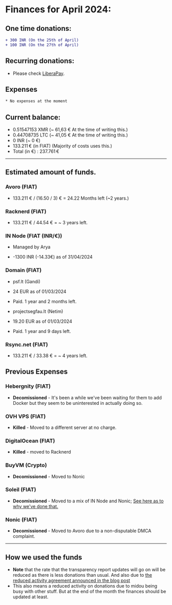 # Finances for April 2024:

## One time donations:

```diff
+ 300 INR (On the 25th of April)
+ 100 INR (On the 27th of April)

```

## Recurring donations:

- Please check [LiberaPay](https://liberapay.com/ProjectSegfault).

## Expenses

```diff
* No expenses at the moment
```

## Current balance:

- 0.51547153 XMR (~ 61,63 € At the time of writing this.)
- 0.44708735 LTC (~ 41,05 € At the time of writing this.)
- 0 INR (~ 0 €)
- 133.211 € (in FIAT) (Majority of costs uses this.)
- Total (in €) : 237.761 €

---

## Estimated amount of funds.

### Avoro (FIAT)

- 133.211 € / (16.50 / 3) € = 24.22 Months left (~2 years.)

### Racknerd (FIAT)

- 133.211 € / 44.54 € = ~ 3 years left.

### IN Node (FIAT (INR/€))

- Managed by Arya

* -1300 INR (-14.33€) as of 31/04/2024

### Domain (FIAT)

- psf.lt (Gandi)

* 24 EUR as of 01/03/2024

* Paid. 1 year and 2 months left.

- projectsegfau.lt (Netim)

* 19.20 EUR as of 01/03/2024

* Paid. 1 year and 9 days left.

### Rsync.net (FIAT)

- 133.211 € / 33.38 € = ~ 4 years left.

## Previous Expenses

### Hebergnity (FIAT)

- **Decomissioned** - It's been a while we've been waiting for them to add Docker but they seem to be uninterested in actually doing so.

### OVH VPS (FIAT)

- **Killed** - Moved to a different server at no charge.

### DigitalOcean (FIAT)

- **Killed** - moved to Racknerd

### BuyVM (Crypto)

- **Decomissioned** - Moved to Nonic

### Soleil (FIAT)

- **Decomissioned** - Moved to a mix of IN Node and Nonic; [See here as to why we've done that.](https://blog.projectsegfau.lt/the-future-of-project-segfault/)

### Nonic (FIAT)

- **Decomissioned** - Moved to Avoro due to a non-disputable DMCA complaint.

---

## How we used the funds

- **Note** that the rate that the transparency report updates will go on will be reduced as there is less donations than usual. And also due to [the reduced activity agreement announced in the blog post](https://blog.projectsegfau.lt/the-future-of-project-segfault)
- This also means a reduced activity on donations due to midou being busy with other stuff. But at the end of the month the finances should be updated at least.
